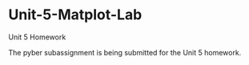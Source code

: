 # Unit-5-Matplot-Lab
Unit 5 Homework

The pyber subassignment is being submitted for the Unit 5 homework.
